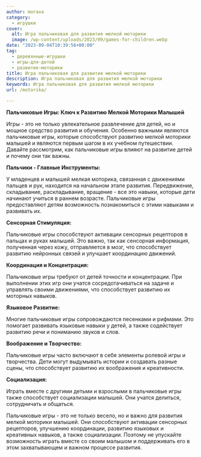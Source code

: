 ```yaml
---
author: morava
category:
  - игрушки
cover:
  alt: Игра пальчиковая для развития мелкой моторики
  image: /wp-content/uploads/2023/09/games-for-children.webp
date: "2023-09-04T10:39:56+00:00"
tag:
  - деревянные-игрушки
  - игры-для-детей
  - развитие-моторики
title: Игра пальчиковая для развития мелкой моторики
description: Игра пальчиковая для развития мелкой моторики
keywords: Игра пальчиковая для развития мелкой моторики
url: /motorika/

---
```

**Пальчиковые Игры: Ключ к Развитию Мелкой Моторики Малышей**

Игры \- это не только увлекательное развлечение для детей, но и мощное средство развития и обучения. Особенно важными являются пальчиковые игры, которые способствуют развитию мелкой моторики малышей и являются первым шагом в их учебном путешествии. Давайте рассмотрим, как пальчиковые игры влияют на развитие детей и почему они так важны.

**Пальчики \- Главные Инструменты:**

У младенцев и малышей мелкая моторика, связанная с движениями пальцев и рук, находится на начальном этапе развития. Передвижение, складывание, раскладывание, вращение \- все это навыки, которые дети начинают учиться в раннем возрасте. Пальчиковые игры предоставляют детям возможность познакомиться с этими навыками и развивать их.

**Сенсорная Стимуляция:**

Пальчиковые игры способствуют активации сенсорных рецепторов в пальцах и руках малышей. Это важно, так как сенсорная информация, полученная через кожу, отправляется в мозг, что способствует развитию нейронных связей и улучшает координацию движений.

**Координация и Концентрация:**

Пальчиковые игры требуют от детей точности и концентрации. При выполнении этих игр они учатся сосредотачиваться на задаче и управлять своими движениями, что способствует развитию их моторных навыков.

**Языковое Развитие:**

Многие пальчиковые игры сопровождаются песенками и рифмами. Это помогает развивать языковые навыки у детей, а также содействует развитию речи и пониманию звуков и слов.

**Воображение и Творчество:**

Пальчиковые игры часто включают в себя элементы ролевой игры и творчества. Дети могут выдумывать истории и создавать разные сцены, что способствует развитию их воображения и креативности.

**Социализация:**

Играть вместе с другими детьми и взрослыми в пальчиковые игры также способствует социализации малышей. Они учатся делиться, сотрудничать и общаться.

Пальчиковые игры \- это не только весело, но и важно для развития мелкой моторики малышей. Они способствуют активации сенсорных рецепторов, улучшению координации, развитию языковых и креативных навыков, а также социализации. Поэтому не упускайте возможность играть вместе со своим малышом и поддерживать его в этом захватывающем и важном процессе развития.
